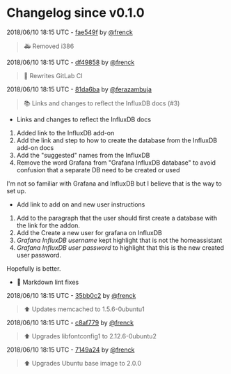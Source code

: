 # Changelog since v0.1.0

2018/06/10 18:15 UTC - [fae549f](https://github.com/hassio-addons/addon-grafana/commit/fae549fb4f4cd8e40e07a94713c3c2af9c3eb741) by [@frenck](https://github.com/frenck)
> :ambulance: Removed i386 

2018/06/10 18:15 UTC - [df49858](https://github.com/hassio-addons/addon-grafana/commit/df49858ba080f8d7b86a19621479925211bc718d) by [@frenck](https://github.com/frenck)
> :rocket: Rewrites GitLab CI 

2018/06/10 18:15 UTC - [81da6ba](https://github.com/hassio-addons/addon-grafana/commit/81da6baf39f5b2bab431228927e21dea57f97317) by [@ferazambuja](https://github.com/ferazambuja)
> :books: Links and changes to reflect the InfluxDB docs (#3)

* Links and changes to reflect the InfluxDB docs

1.  Added link to the InfluxDB add-on
2. Add the link and step to how to create the database from the InfluxDB add-on docs
3. Add the "suggested" names from the InfluxDB
4. Remove the word Grafana from "Grafana InfluxDB database" to avoid confusion that a separate DB need to be created or used

I'm not so familiar with Grafana and InfluxDB but I believe that is the way to set up.

* Add link to add on and new user instructions

1.  Add to the paragraph that the user should first create a database with the link for the addon. 
2. Add the Create a new user for grafana on InfluxDB
3.  _Grafana InfluxDB username_ kept highlight that is not the homeassistant
4.  _Grafana InfluxDB user password_ to highlight that this is the new created user password.

Hopefully is better.

* :shirt: Markdown lint fixes 

2018/06/10 18:15 UTC - [35bb0c2](https://github.com/hassio-addons/addon-grafana/commit/35bb0c247d43f806f97289a467747f05b853d0e7) by [@frenck](https://github.com/frenck)
> :arrow_up: Updates memcached to 1.5.6-0ubuntu1 

2018/06/10 18:15 UTC - [c8af779](https://github.com/hassio-addons/addon-grafana/commit/c8af7797768341b0333f6cab9d83d79c755353a6) by [@frenck](https://github.com/frenck)
> :arrow_up: Upgrades libfontconfig1 to 2.12.6-0ubuntu2 

2018/06/10 18:15 UTC - [7149a24](https://github.com/hassio-addons/addon-grafana/commit/7149a24628235f90ee22a9c68a006d6ec5eb1260) by [@frenck](https://github.com/frenck)
> :arrow_up: Upgrades Ubuntu base image to 2.0.0 

